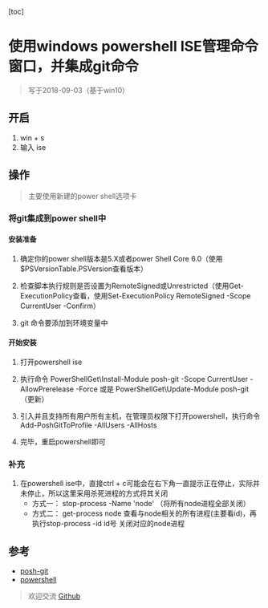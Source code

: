 [toc]
# 使用windows powershell ISE管理命令窗口，并集成git命令
> 写于2018-09-03（基于win10）
## 开启 
1. win + s
2. 输入 ise

## 操作
> 主要使用新建的power shell选项卡

### 将git集成到power shell中

#### 安装准备
1. 确定你的power shell版本是5.X或者power Shell Core 6.0（使用$PSVersionTable.PSVersion查看版本）

2. 检查脚本执行规则是否设置为RemoteSigned或Unrestricted（使用Get-ExecutionPolicy查看，使用Set-ExecutionPolicy RemoteSigned -Scope CurrentUser -Confirm）

3. git 命令要添加到环境变量中

#### 开始安装
1. 打开powershell ise

2. 执行命令 PowerShellGet\Install-Module posh-git -Scope CurrentUser -AllowPrerelease -Force 或是 PowerShellGet\Update-Module posh-git（更新）

3. 引入并且支持所有用户所有主机，在管理员权限下打开powershell，执行命令 Add-PoshGitToProfile -AllUsers -AllHosts

4. 完毕，重启powershell即可

### 补充
1. 在powershell ise中，直接ctrl + c可能会在右下角一直提示正在停止，实际并未停止，所以这里采用杀死进程的方式将其关闭
    - 方式一： stop-process -Name 'node' （将所有node进程全部关闭）
    - 方式二： get-process node 查看与node相关的所有进程(主要看id)，再执行stop-process -id id号 关闭对应的node进程

## 参考
- [posh-git](https://github.com/dahlbyk/posh-git)
- [powershell](https://docs.microsoft.com/en-us/powershell/scripting/powershell-scripting?view=powershell-6)

> 欢迎交流 [Github](https://github.com/NameHewei/blog-note)